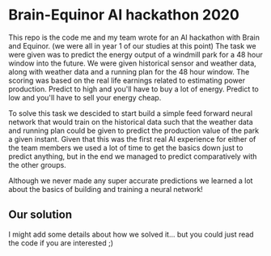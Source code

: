 # Brain-Equinor AI hackathon 2020
This repo is the code me and my team wrote for an AI hackathon with Brain and Equinor. (we were all in year 1 of our studies at this point) 
The task we were given was to predict the energy output of a windmill park for a 48 hour window into the future. We were given historical sensor and weather data, along with weather data and a running plan for the 48 hour window. 
The scoring was based on the real life earnings related to estimating power production. Predict to high and you'll have to buy a lot of energy. Predict to low and you'll have to sell your energy cheap.

To solve this task we descided to start build a simple feed forward neural network that would train on the historical data such that the weather data and running plan could be given to predict the production value of the park a given instant. 
Given that this was the first real AI experience for either of the team members we used a lot of time to get the basics down just to predict anything, but in the end we managed to predict comparatively with the other groups. 

Although we never made any super accurate predictions we learned a lot about the basics of building and training a neural network! 

## Our solution
I might add some details about how we solved it... but you could just read the code if you are interested ;)
